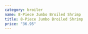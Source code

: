 ```yaml
---
category: broiler
name: 8-Piece Jumbo Broiled Shrimp
title: 8-Piece Jumbo Broiled Shrimp
price: "36.95"
---
```

